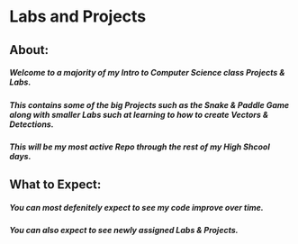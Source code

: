 # Labs and Projects
 
## About:
##### Welcome to a majority of my Intro to Computer Science class Projects & Labs.
##### This contains some of the big Projects such as the Snake & Paddle Game along with smaller Labs such at learning to how to create Vectors & Detections.
##### This will be my most active Repo through the rest of my High Shcool days.

## What to Expect:
##### You can most defenitely expect to see my code improve over time.
##### You can also expect to see newly assigned Labs & Projects.
